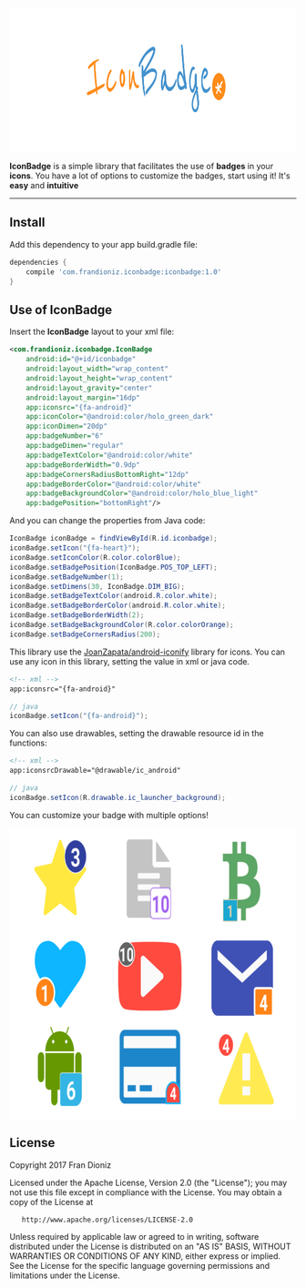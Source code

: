 
<img src="graphics/head.png" height="256" align="center">

**IconBadge** is a simple library that facilitates the use of **badges** in your **icons**. You have a lot of options to customize the badges, start using it! It's **easy** and **intuitive**

-----

## Install
Add this dependency to your app build.gradle file:
```gradle
dependencies {
    compile 'com.frandioniz.iconbadge:iconbadge:1.0'
}
```

## Use of IconBadge
Insert the **IconBadge** layout to your xml file:
```xml
<com.frandioniz.iconbadge.IconBadge
	android:id="@+id/iconbadge"
	android:layout_width="wrap_content"
	android:layout_height="wrap_content"
	android:layout_gravity="center"
	android:layout_margin="16dp"
	app:iconsrc="{fa-android}"
	app:iconColor="@android:color/holo_green_dark"
	app:iconDimen="20dp"
	app:badgeNumber="6"
	app:badgeDimen="regular"
	app:badgeTextColor="@android:color/white"
	app:badgeBorderWidth="0.9dp"
	app:badgeCornersRadiusBottomRight="12dp"
	app:badgeBorderColor="@android:color/white"
	app:badgeBackgroundColor="@android:color/holo_blue_light"
	app:badgePosition="bottomRight"/>
```

And you can change the properties from Java code:
```java
IconBadge iconBadge = findViewById(R.id.iconbadge);
iconBadge.setIcon("{fa-heart}");
iconBadge.setIconColor(R.color.colorBlue);
iconBadge.setBadgePosition(IconBadge.POS_TOP_LEFT);
iconBadge.setBadgeNumber(1);
iconBadge.setDimens(30, IconBadge.DIM_BIG);
iconBadge.setBadgeTextColor(android.R.color.white);
iconBadge.setBadgeBorderColor(android.R.color.white);
iconBadge.setBadgeBorderWidth(2);
iconBadge.setBadgeBackgroundColor(R.color.colorOrange);
iconBadge.setBadgeCornersRadius(200);
```


This library use the [JoanZapata/android-iconify](https://github.com/JoanZapata/android-iconify) library for icons. You can use any icon in this library, setting the value in xml or java code.


```xml
<!-- xml -->
app:iconsrc="{fa-android}"
```

```java
// java
iconBadge.setIcon("{fa-android}");
```

You can also use drawables, setting the drawable resource id in the functions:


```xml
<!-- xml -->
app:iconsrcDrawable="@drawable/ic_android"
```

```java
// java
iconBadge.setIcon(R.drawable.ic_launcher_background);
```

You can customize your badge with multiple options!

<img src="graphics/icons.png" height="512" align="center">


## License
Copyright 2017 Fran Dioniz

   Licensed under the Apache License, Version 2.0 (the "License");
   you may not use this file except in compliance with the License.
   You may obtain a copy of the License at

       http://www.apache.org/licenses/LICENSE-2.0

   Unless required by applicable law or agreed to in writing, software
   distributed under the License is distributed on an "AS IS" BASIS,
   WITHOUT WARRANTIES OR CONDITIONS OF ANY KIND, either express or implied.
   See the License for the specific language governing permissions and
   limitations under the License.
